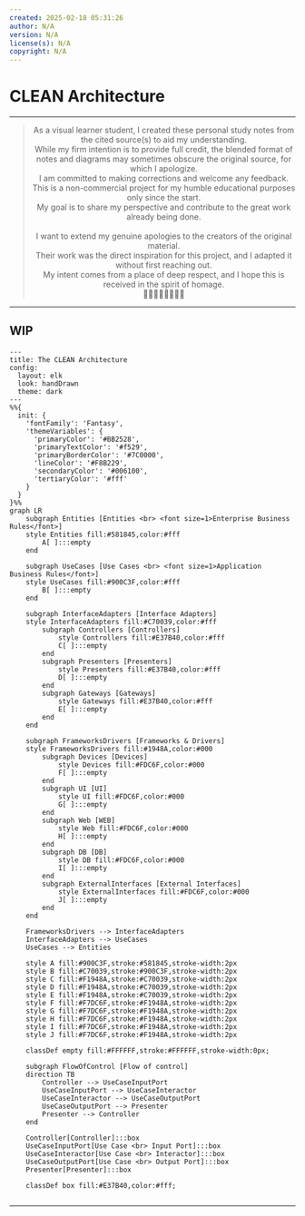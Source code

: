 ```yaml
---
created: 2025-02-18 05:31:26
author: N/A
version: N/A
license(s): N/A
copyright: N/A
---
```




# CLEAN Architecture

---

<div align="center">
  <blockquote>
  As a visual learner student, I created these personal study notes from the cited source(s) to aid my understanding.<br/>
  While my firm intention is to provide full credit, the blended format of notes and diagrams may sometimes obscure the original source, for which I apologize.<br/>
  I am committed to making corrections and welcome any feedback.<br/>
  This is a non-commercial project for my humble educational purposes only since the start.<br/>
  My goal is to share my perspective and contribute to the great work already being done.
  <br/>
  <br/>
  I want to extend my genuine apologies to the creators of the original material.<br/>
  Their work was the direct inspiration for this project, and I adapted it without first reaching out.<br/>
  My intent comes from a place of deep respect, and I hope this is received in the spirit of homage.<br/>
  🙏🏼🙏🏼🙏🏼🙏🏼
  </blockquote>
</div>

----



## WIP

```mermaid
---
title: The CLEAN Architecture
config:
  layout: elk
  look: handDrawn
  theme: dark
---
%%{
  init: {
    'fontFamily': 'Fantasy',
    'themeVariables': {
      'primaryColor': '#BB2528',
      'primaryTextColor': '#f529',
      'primaryBorderColor': '#7C0000',
      'lineColor': '#F8B229',
      'secondaryColor': '#006100',
      'tertiaryColor': '#fff'
    }
  }
}%%
graph LR
    subgraph Entities [Entities <br> <font size=1>Enterprise Business Rules</font>]
    style Entities fill:#581845,color:#fff
        A[ ]:::empty
    end

    subgraph UseCases [Use Cases <br> <font size=1>Application Business Rules</font>]
    style UseCases fill:#900C3F,color:#fff
        B[ ]:::empty
    end

    subgraph InterfaceAdapters [Interface Adapters]
    style InterfaceAdapters fill:#C70039,color:#fff
        subgraph Controllers [Controllers]
            style Controllers fill:#E37B40,color:#fff
            C[ ]:::empty
        end
        subgraph Presenters [Presenters]
            style Presenters fill:#E37B40,color:#fff
            D[ ]:::empty
        end
        subgraph Gateways [Gateways]
            style Gateways fill:#E37B40,color:#fff
            E[ ]:::empty
        end
    end

    subgraph FrameworksDrivers [Frameworks & Drivers]
    style FrameworksDrivers fill:#1948A,color:#000
        subgraph Devices [Devices]
            style Devices fill:#FDC6F,color:#000
            F[ ]:::empty
        end
        subgraph UI [UI]
            style UI fill:#FDC6F,color:#000
            G[ ]:::empty
        end
        subgraph Web [WEB]
            style Web fill:#FDC6F,color:#000
            H[ ]:::empty
        end
        subgraph DB [DB]
            style DB fill:#FDC6F,color:#000
            I[ ]:::empty
        end
        subgraph ExternalInterfaces [External Interfaces]
            style ExternalInterfaces fill:#FDC6F,color:#000
            J[ ]:::empty
        end
    end

    FrameworksDrivers --> InterfaceAdapters
    InterfaceAdapters --> UseCases
    UseCases --> Entities

    style A fill:#900C3F,stroke:#581845,stroke-width:2px
    style B fill:#C70039,stroke:#900C3F,stroke-width:2px
    style C fill:#F1948A,stroke:#C70039,stroke-width:2px
    style D fill:#F1948A,stroke:#C70039,stroke-width:2px
    style E fill:#F1948A,stroke:#C70039,stroke-width:2px
    style F fill:#F7DC6F,stroke:#F1948A,stroke-width:2px
    style G fill:#F7DC6F,stroke:#F1948A,stroke-width:2px
    style H fill:#F7DC6F,stroke:#F1948A,stroke-width:2px
    style I fill:#F7DC6F,stroke:#F1948A,stroke-width:2px
    style J fill:#F7DC6F,stroke:#F1948A,stroke-width:2px

    classDef empty fill:#FFFFFF,stroke:#FFFFFF,stroke-width:0px;

    subgraph FlowOfControl [Flow of control]
    direction TB
        Controller --> UseCaseInputPort
        UseCaseInputPort --> UseCaseInteractor
        UseCaseInteractor --> UseCaseOutputPort
        UseCaseOutputPort --> Presenter
        Presenter --> Controller
    end

    Controller[Controller]:::box
    UseCaseInputPort[Use Case <br> Input Port]:::box
    UseCaseInteractor[Use Case <br> Interactor]:::box
    UseCaseOutputPort[Use Case <br> Output Port]:::box
    Presenter[Presenter]:::box

    classDef box fill:#E37B40,color:#fff;
    
```


---
